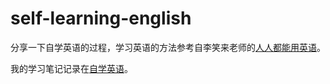 # self-learning-english

分享一下自学英语的过程，学习英语的方法参考自李笑来老师的[人人都能用英语](https://github.com/xiaolai/everyone-can-use-english)。

我的学习笔记记录在[自学英语](https://woai3c.github.io/self-learning-english/)。
